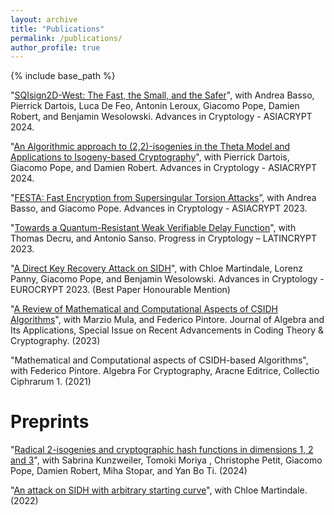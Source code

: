 ```yaml
---
layout: archive
title: "Publications"
permalink: /publications/
author_profile: true
---
```

{% include base_path %}

"[SQIsign2D-West: The Fast, the Small, and the Safer](https://eprint.iacr.org/2024/760)", with Andrea Basso, Pierrick Dartois, Luca De Feo, Antonin Leroux, Giacomo Pope, Damien Robert, and Benjamin Wesolowski. Advances in Cryptology - ASIACRYPT 2024.

"[An Algorithmic approach to (2,2)-isogenies in the Theta Model and Applications to Isogeny-based Cryptography](https://eprint.iacr.org/2023/1747)", with Pierrick Dartois, Giacomo Pope, and Damien Robert. Advances in Cryptology - ASIACRYPT 2024.

"[FESTA: Fast Encryption from Supersingular Torsion Attacks](https://eprint.iacr.org/2023/660)”, with Andrea Basso, and Giacomo Pope. Advances in Cryptology - ASIACRYPT 2023. 

"[Towards a Quantum-Resistant Weak Verifiable Delay Function](https://eprint.iacr.org/2023/1197)", with Thomas Decru, and Antonio Sanso. Progress in Cryptology – LATINCRYPT 2023. 

"[A Direct Key Recovery Attack on SIDH](https://eprint.iacr.org/2023/640)", with Chloe Martindale, Lorenz Panny, Giacomo Pope, and Benjamin Wesolowski. Advances in Cryptology - EUROCRYPT 2023. (Best Paper Honourable Mention)

"[A Review of Mathematical and Computational Aspects of CSIDH Algorithms](https://www.worldscientific.com/doi/10.1142/S0219498825300028?srsltid=AfmBOoq4pHDxS0NyrehniM6GUnxwbcaz0nIb_oShNcXIfnajiVxFEVnD)", with Marzio Mula, and Federico Pintore. Journal of Algebra and Its Applications, Special Issue on Recent Advancements in Coding Theory & Cryptography. (2023) 

"Mathematical and Computational aspects of CSIDH-based Algorithms", with Federico Pintore. Algebra For Cryptography, Aracne Editrice, Collectio Ciphrarum 1. (2021)

Preprints
======

"[Radical 2-isogenies and cryptographic hash functions in dimensions 1, 2 and 3](https://eprint.iacr.org/2024/1732)", with Sabrina Kunzweiler, Tomoki Moriya , Christophe Petit, Giacomo Pope, Damien Robert, Miha Stopar, and Yan Bo Ti. (2024)

"[An attack on SIDH with arbitrary starting curve](https://eprint.iacr.org/2022/1026)", with Chloe Martindale. (2022)



<!-- ---
layout: archive
title: "Publications"
permalink: /publications/
author_profile: true
---

{% if site.author.googlescholar %}
  <div class="wordwrap">You can also find my articles on <a href="{{site.author.googlescholar}}">my Google Scholar profile</a>.</div>
{% endif %}

{% include base_path %} -->

<!-- New style rendering if publication categories are defined -->
<!-- {% if site.publication_category %}
  {% for category in site.publication_category  %}
    {% assign title_shown = false %}
    {% for post in site.publications reversed %}
      {% if post.category != category[0] %}
        {% continue %}
      {% endif %}
      {% unless title_shown %}
        <h2>{{ category[1].title }}</h2><hr />
        {% assign title_shown = true %}
      {% endunless %}
      {% include archive-single.html %}
    {% endfor %}
  {% endfor %}
{% else %}
  {% for post in site.publications reversed %}
    {% include archive-single.html %}
  {% endfor %}
{% endif %} -->





